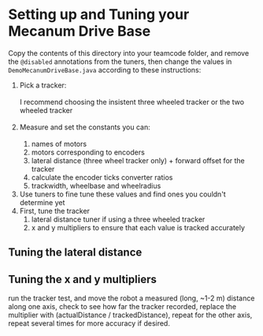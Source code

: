 # Setting up and Tuning your Mecanum Drive Base

Copy the contents of this directory into your teamcode folder, and remove the `@disabled` annotations from the tuners,
then change the values in `DemoMecanumDriveBase.java` according to these instructions:

1. Pick a tracker: <br /><br />
   I recommend choosing the insistent three wheeled tracker or the two wheeled tracker<br /><br />
2. Measure and set the constants you can: <br /><br />
    1. names of motors
    2. motors corresponding to encoders
    3. lateral distance (three wheel tracker only) + forward offset for the tracker
    4. calculate the encoder ticks converter ratios
    5. trackwidth, wheelbase and wheelradius
3. Use tuners to fine tune these values and find ones you couldn't determine yet
4. First, tune the tracker
    1. lateral distance tuner if using a three wheeled tracker
    2. x and y multipliers to ensure that each value is tracked accurately

## Tuning the lateral distance

## Tuning the x and y multipliers

run the tracker test, and move the robot a measured (long, ~1-2 m) distance along one axis, check to see how far the
tracker recorded, replace the multiplier with (actualDistance / trackedDistance), repeat for the other axis, repeat
several times for more accuracy if desired.
